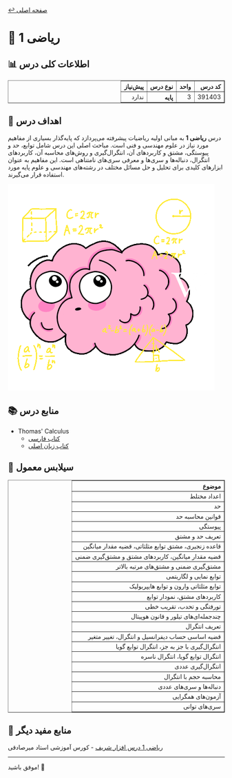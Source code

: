 [↩️ صفحه اصلی](/README.md)

# 📐 ریاضی 1

## 📊 اطلاعات کلی درس
<div align="center" style="direction: rtl">
    <table border="1" style="text-align: right;">
        <thead>
            <tr>
                <th>کد درس</th>
                <th>واحد</th>
                <th>نوع درس</th>
                <th>پیش‌نیاز</th>
            </tr>
        </thead>
        <tbody>
            <tr>
                <td>391403</td>
                <td>3</td>
                <th>پایه</th>
                <td>ندارد</td>
            </tr>
        </tbody>
    </table>
</div>

## 🎯 اهداف درس
درس **ریاضی 1** به مبانی اولیه ریاضیات پیشرفته می‌پردازد که پایه‌گذار بسیاری از مفاهیم مورد نیاز در علوم مهندسی و فنی است. مباحث اصلی این درس شامل توابع، حد و پیوستگی، مشتق و کاربردهای آن، انتگرال‌گیری و روش‌های محاسبه آن، کاربردهای انتگرال، دنباله‌ها و سری‌ها و معرفی سری‌های نامتناهی است. این مفاهیم به عنوان ابزارهای کلیدی برای تحلیل و حل مسائل مختلف در رشته‌های مهندسی و علوم پایه مورد استفاده قرار می‌گیرند.

![gif](تصاویر/gif.gif)

## 📚 منابع درس
- Thomas' Calculus
    - [کتاب فارسی](https://engclubs.net/tag/%D8%AF%D8%A7%D9%86%D9%84%D9%88%D8%AF-pdf-%DA%A9%D8%AA%D8%A7%D8%A8-%D8%B1%DB%8C%D8%A7%D8%B6%DB%8C-%D8%AA%D9%88%D9%85%D8%A7%D8%B3) 
    - [کتاب زبان اصلی](https://rodrigopacios.github.io/mrpacios/download/Thomas_Calculus.pdf)

## 📅 سیلابس معمول

<div align="center" style="direction: rtl">
    <table border="1" style="text-align: right;">
        <thead>
            <tr>
                <th>موضوع</th>
            </tr>
        </thead>
        <tbody>
            <tr>
                <td>اعداد مختلط</td>
            </tr>
            <tr>
                <td>حد</td>
            </tr>
            <tr>
                <td>قوانین محاسبه حد</td>
            </tr>
            <tr>
                <td>پیوستگی</td>
            </tr>
            <tr>
                <td>تعریف حد و مشتق</td>
            </tr>
            <tr>
                <td>قاعده زنجیری، مشتق توابع مثلثاتی، قضیه مقدار میانگین</td>
            </tr>
            <tr>
                <td>قضیه مقدار میانگین، کاربردهای مشتق و مشتق‌گیری ضمنی</td>
            </tr>
            <tr>
                <td>مشتق‌گیری ضمنی و مشتق‌های مرتبه بالاتر</td>
            </tr>
            <tr>
                <td>توابع نمایی و لگاریتمی</td>
            </tr>
            <tr>
                <td>توابع مثلثاتی وارون و توابع هایپربولیک</td>
            </tr>
            <tr>
                <td>کاربردهای مشتق، نمودار توابع</td>
            </tr>
            <tr>
                <td>تورفتگی و تحدب، تقریب خطی</td>
            </tr>
            <tr>
                <td>چندجمله‌ای‌های تیلور و قانون هوپیتال</td>
            </tr>
            <tr>
                <td>تعریف انتگرال</td>
            </tr>
            <tr>
                <td>قضیه اساسی حساب دیفرانسیل و انتگرال، تغییر متغیر</td>
            </tr>
            <tr>
                <td>انتگرال‌گیری با جز به جز، انتگرال توابع گویا</td>
            </tr>
            <tr>
                <td>انتگرال توابع گویا، انتگرال ناسره</td>
            </tr>
            <tr>
                <td>انتگرال‌گیری عددی</td>
            </tr>
            <tr>
                <td>محاسبه حجم با انتگرال</td>
            </tr>
            <tr>
                <td>دنباله‌ها و سری‌های عددی</td>
            </tr>
            <tr>
                <td>آزمون‌های همگرایی</td>
            </tr>
            <tr>
                <td>سری‌های توانی</td>
            </tr>
        </tbody>
    </table>
</div>

## 🔗 منابع مفید دیگر
[ریاضی 1 درس افزار شریف](https://ocw.sharif.ir/course/id/401) - کورس آموزشی استاد میرصادقی


---
موفق باشید! 🚀
